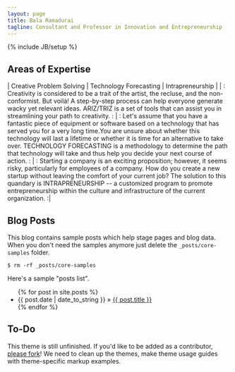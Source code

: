 ```yaml
---
layout: page
title: Bala Ramadurai
tagline: Consultant and Professor in Innovation and Entrepreneurship
---
```

{% include JB/setup %}

## Areas of Expertise

| Creative Problem Solving | Technology Forecasting | Intrapreneurship |
| : Creativity is considered to be a trait of the artist, the recluse, and the non-conformist. 
But voilà! A step-by-step process can help everyone generate wacky yet relevant ideas. ARIZ/TRIZ is a set of tools that can assist you in streamlining your path to creativity. :      |  : Let's assume that you have a fantastic piece of equipment or software based on a technology that has served you for a very long time.You are unsure about whether this technology will last a lifetime or whether it is time for an alternative to take over. TECHNOLOGY FORECASTING is a methodology to determine the path that technology will take and thus help you decide your next course of action. :   | : Starting a company is an exciting proposition; however, it seems risky, particularly for employees of a company. How do you create a new startup without leaving the comfort of your current job? The solution to this quandary is INTRAPRENEURSHIP -- a customized program to promote entrepreneurship within the culture and infrastructure of the current organization.﻿ :|

    
## Blog Posts

This blog contains sample posts which help stage pages and blog data.
When you don't need the samples anymore just delete the `_posts/core-samples` folder.

    $ rm -rf _posts/core-samples

Here's a sample "posts list".

<ul class="posts">
  {% for post in site.posts %}
    <li><span>{{ post.date | date_to_string }}</span> &raquo; <a href="{{ BASE_PATH }}{{ post.url }}">{{ post.title }}</a></li>
  {% endfor %}
</ul>

## To-Do

This theme is still unfinished. If you'd like to be added as a contributor, [please fork](http://github.com/plusjade/jekyll-bootstrap)!
We need to clean up the themes, make theme usage guides with theme-specific markup examples.


